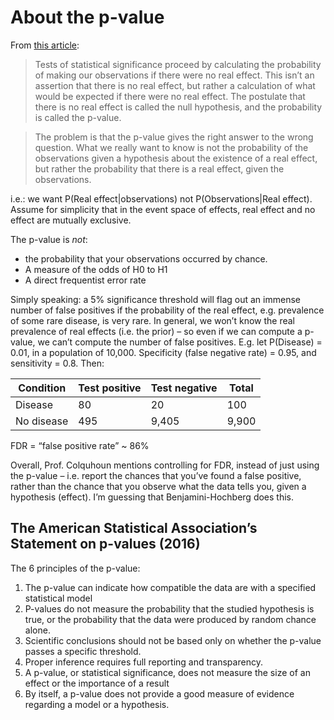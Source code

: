 # About the p-value

From [this article](https://aeon.co/essays/it-s-time-for-science-to-abandon-the-term-statistically-significant):

>Tests of statistical significance proceed by calculating the probability of making our observations if there were no real effect. This isn’t an assertion that there is no real effect, but rather a calculation of what would be expected if there were no real effect. The postulate that there is no real effect is called the null hypothesis, and the probability is called the p-value.

>The problem is that the p-value gives the right answer to the wrong question. What we really want to know is not the probability of the observations given a hypothesis about the existence of a real effect, but rather the probability that there is a real effect, given the observations.

i.e.: we want P(Real effect|observations) not P(Observations|Real effect). Assume for simplicity that in the event space of effects, real effect and no effect are mutually exclusive.  

The p-value is *not*:
* the probability that your observations occurred by chance.
*	A measure of the odds of H0 to H1
*	A direct frequentist error rate

Simply speaking: a 5% significance threshold will flag out an immense number of false positives if the probability of the real effect, e.g. prevalence of some rare disease, is very rare.  In general, we won’t know the real prevalence of real effects (i.e. the prior) – so even if we can compute a p-value, we can’t compute the number of false positives. E.g. let P(Disease) = 0.01, in a population of 10,000. Specificity (false negative rate) = 0.95, and sensitivity = 0.8. Then:

Condition | Test positive | Test negative | Total
--------- | ------------- | ------------- | -----
Disease   | 80 | 20 | 100
No disease | 495 | 9,405 | 9,900

FDR = “false positive rate” ~ 86%

Overall, Prof. Colquhoun mentions controlling for FDR, instead of just using the p-value – i.e. report the chances that you’ve found a false positive, rather than the chance that you observe what the data tells you, given a hypothesis (effect). I’m guessing that Benjamini-Hochberg does this. 

## The American Statistical Association’s Statement on p-values (2016)

The 6 principles of the p-value:

1.	The p-value can indicate how compatible the data are with a specified statistical model
2.	P-values do not measure the probability that the studied hypothesis is true, or the probability that the data were produced by random chance alone.
3.	Scientific conclusions should not be based only on whether the p-value passes a specific threshold.
4.	Proper inference requires full reporting and transparency.
5.	A p-value, or statistical significance, does not measure the size of an effect or the importance of a result
6.	By itself, a p-value does not provide a good measure of evidence regarding a model or a hypothesis.
